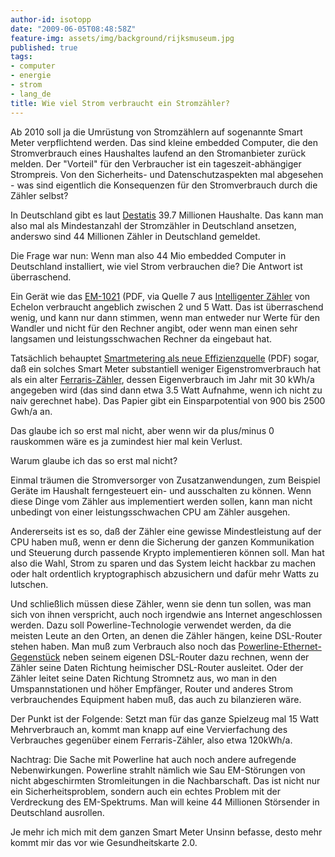 ```yaml
---
author-id: isotopp
date: "2009-06-05T08:48:58Z"
feature-img: assets/img/background/rijksmuseum.jpg
published: true
tags:
- computer
- energie
- strom
- lang_de
title: Wie viel Strom verbraucht ein Stromzähler?
---
```

Ab 2010 soll ja die Umrüstung von Stromzählern auf sogenannte Smart Meter
verpflichtend werden. Das sind kleine embedded Computer, die den
Stromverbrauch eines Haushaltes laufend an den Stromanbieter zurück melden.
Der "Vorteil" für den Verbraucher ist ein tageszeit-abhängiger Strompreis.
Von den Sicherheits- und Datenschutzaspekten mal abgesehen - was sind
eigentlich die Konsequenzen für den Stromverbrauch durch die Zähler selbst?

In Deutschland gibt es laut 
[Destatis](http://www.destatis.de/jetspeed/portal/cms/Sites/destatis/Internet/DE/Navigation/Statistiken/Bevoelkerung/Haushalte/Haushalte.psml)
39.7 Millionen Haushalte. Das kann man also mal als Mindestanzahl der
Stromzähler in Deutschland ansetzen, anderswo sind 44 Millionen Zähler
in Deutschland gemeldet.

Die Frage war nun: Wenn man also 44 Mio embedded Computer in Deutschland
installiert, wie viel Strom verbrauchen die? Die Antwort ist überraschend.

Ein Gerät wie das 
[EM-1021](http://www.echelon.com/metering/datasheets/EM-1021-Single-German.pdf)
(PDF, via Quelle 7 aus
[Intelligenter Zähler](http://de.wikipedia.org/wiki/Intelligenter_Z%C3%A4hler) von Echelon
verbraucht angeblich zwischen 2 und 5 Watt. Das ist überraschend wenig, und
kann nur dann stimmen, wenn man entweder nur Werte für den Wandler und nicht
für den Rechner angibt, oder wenn man einen sehr langsamen und
leistungsschwachen Rechner da eingebaut hat.

Tatsächlich behauptet 
[Smartmetering als neue Effizienzquelle](http://www.wupperinst.org/de/publikationen/entwd/uploads/tx_wibeitrag/bild-des-monats_06-07.pdf)
(PDF) sogar, daß ein solches Smart Meter substantiell weniger
Eigenstromverbrauch hat als ein alter
[Ferraris-Zähler](http://de.wikipedia.org/wiki/Ferraris-Z%C3%A4hler), dessen
Eigenverbrauch im Jahr mit 30 kWh/a angegeben wird (das sind dann etwa 3.5
Watt Aufnahme, wenn ich nicht zu naiv gerechnet habe). Das Papier gibt ein
Einsparpotential von 900 bis 2500 Gwh/a an.

Das glaube ich so erst mal nicht, aber wenn wir da plus/minus 0 rauskommen
wäre es ja zumindest hier mal kein Verlust.

Warum glaube ich das so erst mal nicht?

Einmal träumen die Stromversorger von Zusatzanwendungen, zum Beispiel Geräte
im Haushalt ferngesteuert ein- und ausschalten zu können. Wenn diese Dinge
vom Zähler aus implementiert werden sollen, kann man nicht unbedingt von
einer leistungsschwachen CPU am Zähler ausgehen.

Andererseits ist es so, daß der Zähler eine gewisse Mindestleistung auf der
CPU haben muß, wenn er denn die Sicherung der ganzen Kommunikation und
Steuerung durch passende Krypto implementieren können soll. Man hat also die
Wahl, Strom zu sparen und das System leicht hackbar zu machen oder halt
ordentlich kryptographisch abzusichern und dafür mehr Watts zu lutschen.

Und schließlich müssen diese Zähler, wenn sie denn tun sollen, was man sich
von ihnen verspricht, auch noch irgendwie ans Internet angeschlossen werden.
Dazu soll Powerline-Technologie verwendet werden, da die meisten Leute an
den Orten, an denen die Zähler hängen, keine DSL-Router stehen haben. Man
muß zum Verbrauch also noch das
[Powerline-Ethernet-Gegenstück](http://digitalewelt.freenet.de/computerzubehoer/wlannetzwerk/powerlineadapter-dlink-dhp302-im-test_513732_275464.html)
neben seinem eigenen DSL-Router dazu rechnen, wenn der Zähler seine Daten
Richtung heimischer DSL-Router ausleitet. Oder der Zähler leitet seine Daten
Richtung Stromnetz aus, wo man in den Umspannstationen und höher Empfänger,
Router und anderes Strom verbrauchendes Equipment haben muß, das auch zu
bilanzieren wäre.

Der Punkt ist der Folgende: Setzt man für das ganze Spielzeug mal 15 Watt
Mehrverbrauch an, kommt man knapp auf eine Vervierfachung des Verbrauches
gegenüber einem Ferraris-Zähler, also etwa 120kWh/a.

Nachtrag: Die Sache mit Powerline hat auch noch andere aufregende
Nebenwirkungen. Powerline strahlt nämlich wie Sau EM-Störungen von nicht
abgeschirmten Stromleitungen in die Nachbarschaft. Das ist nicht nur ein
Sicherheitsproblem, sondern auch ein echtes Problem mit der Verdreckung des
EM-Spektrums. Man will keine 44 Millionen Störsender in Deutschland
ausrollen.

Je mehr ich mich mit dem ganzen Smart Meter Unsinn befasse, desto mehr kommt
mir das vor wie Gesundheitskarte 2.0.
